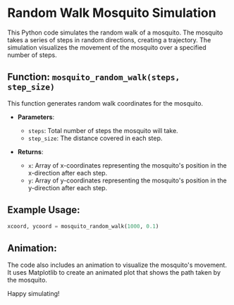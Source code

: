 # Random Walk Mosquito Simulation

This Python code simulates the random walk of a mosquito. The mosquito takes a series of steps in random directions, creating a trajectory. 
The simulation visualizes the movement of the mosquito over a specified number of steps.

## Function: `mosquito_random_walk(steps, step_size)`

This function generates random walk coordinates for the mosquito.

- **Parameters**:
  - `steps`: Total number of steps the mosquito will take.
  - `step_size`: The distance covered in each step.

- **Returns**:
  - `x`: Array of x-coordinates representing the mosquito's position in the x-direction after each step.
  - `y`: Array of y-coordinates representing the mosquito's position in the y-direction after each step.

## Example Usage:

```python
xcoord, ycoord = mosquito_random_walk(1000, 0.1)
```

## Animation:

The code also includes an animation to visualize the mosquito's movement. It uses Matplotlib to create an animated plot that shows the path taken by the mosquito.

Happy simulating!

